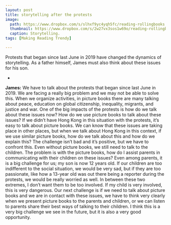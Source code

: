 ```yaml
---
layout: post
title: storytelling after the protests
image:
  path: https://www.dropbox.com/s/slhxf9yc4yqh5fc/reading-rollingbooks.png?raw=1
  thumbnail: https://www.dropbox.com/s/2w27vx3sos1w69o/reading-rollingbooks_thumbnail.png?raw=1
  caption: Storytelling.
tags: [Making Reading Trendy]

---
```

Protests that began since last June in 2019 have changed the dynamics of storytelling. As a father himself, James must also think about these issues for his son.

<!--more-->

-

**James:** We have to talk about the protests that began since last June in 2019. We are facing a really big problem and we may not be able to solve this. When we organize activities, in picture books there are many talking about peace, education on global citizenship, inequality, migrants, and justice and war. One of the big impacts of the protests is how do we talk about these issues now? How do we use picture books to talk about these issues? If we didn’t have Hong Kong in this situation with the protests, it’s easy to talk about picture books. We can know that these issues are taking place in other places, but when we talk about Hong Kong in this context, if we use similar picture books, how do we talk about this and how do we explain this? The challenge isn’t bad and it’s positive, but we have to confront this. Even without picture books, we still need to talk to the children. The problem is with the picture books, how do I assist parents in communicating with their children on these issues? Even among parents, it is a big challenge for us; my son is now 12 years old. If our children are too indifferent to the social situation, we would be very sad, but if they are too passionate, like how a 13-year old was out there being a reporter during the protests, we would be really worried as well. In between these two extremes, I don’t want them to be too involved. If my child is very involved, this is very dangerous. Our next challenge is if we need to talk about picture books and we are in contact with these issues, we have to think very clearly when we present picture books to the parents and children, or we can listen to parents share their best ways of talking to their children. I think this is a very big challenge we see in the future, but it is also a very good opportunity.
